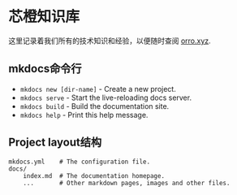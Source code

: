 # 芯橙知识库

这里记录着我们所有的技术知识和经验，以便随时查阅 [orro.xyz](http://orro.xyz).

## mkdocs命令行

* `mkdocs new [dir-name]` - Create a new project.
* `mkdocs serve` - Start the live-reloading docs server.
* `mkdocs build` - Build the documentation site.
* `mkdocs help` - Print this help message.

## Project layout结构

    mkdocs.yml    # The configuration file.
    docs/
        index.md  # The documentation homepage.
        ...       # Other markdown pages, images and other files.
